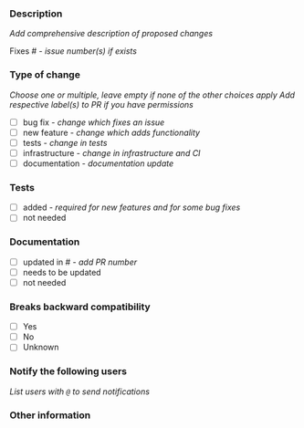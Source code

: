 ### Description 
_Add comprehensive description of proposed changes_


Fixes # - _issue number(s) if exists_

### Type of change

_Choose one or multiple, leave empty if none of the other choices apply_
_Add respective label(s) to PR if you have permissions_

- [ ] bug fix - _change which fixes an issue_
- [ ] new feature - _change which adds functionality_
- [ ] tests - _change in tests_
- [ ] infrastructure - _change in infrastructure and CI_
- [ ] documentation - _documentation update_

### Tests

- [ ] added - _required for new features and for some bug fixes_
- [ ] not needed

### Documentation

- [ ] updated in # - _add PR number_
- [ ] needs to be updated
- [ ] not needed

### Breaks backward compatibility
- [ ] Yes
- [ ] No
- [ ] Unknown

### Notify the following users
_List users with `@` to send notifications_

### Other information
